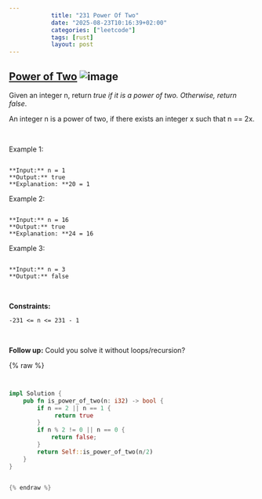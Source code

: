 ```yaml
---
            title: "231 Power Of Two"
            date: "2025-08-23T10:16:39+02:00"
            categories: ["leetcode"]
            tags: [rust]
            layout: post
---
```

            
## [Power of Two](https://leetcode.com/problems/power-of-two) ![image](https://img.shields.io/badge/Difficulty-Easy-brightgreen)

Given an integer n, return *true if it is a power of two. Otherwise, return false*.

An integer n is a power of two, if there exists an integer x such that n == 2x.

 

Example 1:

```

**Input:** n = 1
**Output:** true
**Explanation: **20 = 1

```

Example 2:

```

**Input:** n = 16
**Output:** true
**Explanation: **24 = 16

```

Example 3:

```

**Input:** n = 3
**Output:** false

```

 

**Constraints:**

	-231 <= n <= 231 - 1

 

**Follow up:** Could you solve it without loops/recursion?

{% raw %}


```rust


impl Solution {
    pub fn is_power_of_two(n: i32) -> bool {
        if n == 2 || n == 1 {
             return true
        }
        if n % 2 != 0 || n == 0 {
            return false;
        }
        return Self::is_power_of_two(n/2)
    }
}


{% endraw %}
```
